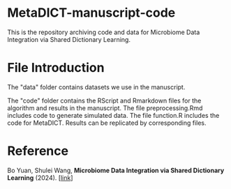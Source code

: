 # MetaDICT-manuscript-code
This is the repository archiving code and data for Microbiome Data Integration via Shared Dictionary Learning.

# File Introduction
The "data" folder contains datasets we use in the manuscript. 

The "code" folder contains the RScript and Rmarkdown files for the algorithm and results in the manuscript. 
The file preprocessing.Rmd includes code to generate simulated data.
The file function.R includes the code for MetaDICT. Results can be replicated by corresponding files.

# Reference
Bo Yuan, Shulei Wang,
<b>Microbiome Data Integration via Shared Dictionary Learning</b>
(2024).
[<a href=https://www.biorxiv.org/content/10.1101/2024.10.04.616752v1>link</a>]
